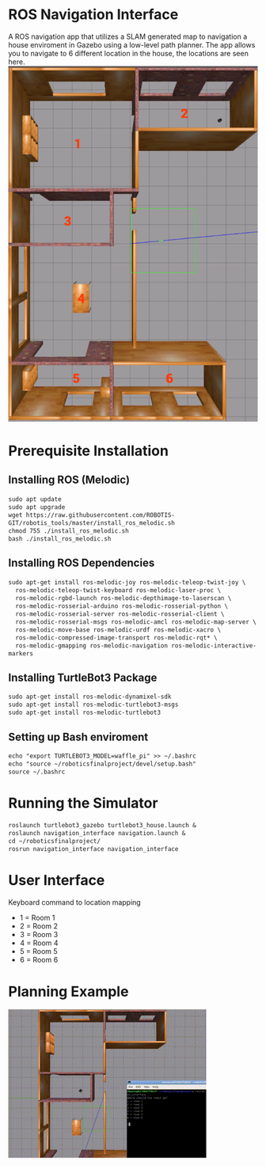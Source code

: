 # ROS Navigation Interface
A ROS navigation app that utilizes a SLAM generated map to navigation a house enviroment in Gazebo using a low-level path planner. The app allows you to navigate to 6 different location in the house, the locations are seen here.  
![plot](./docs/img/enviroment_mapping.png)
# Prerequisite Installation
## Installing ROS (Melodic)
```console
sudo apt update
sudo apt upgrade
wget https://raw.githubusercontent.com/ROBOTIS-GIT/robotis_tools/master/install_ros_melodic.sh
chmod 755 ./install_ros_melodic.sh 
bash ./install_ros_melodic.sh
```
## Installing ROS Dependencies 
```console
sudo apt-get install ros-melodic-joy ros-melodic-teleop-twist-joy \
  ros-melodic-teleop-twist-keyboard ros-melodic-laser-proc \
  ros-melodic-rgbd-launch ros-melodic-depthimage-to-laserscan \
  ros-melodic-rosserial-arduino ros-melodic-rosserial-python \
  ros-melodic-rosserial-server ros-melodic-rosserial-client \
  ros-melodic-rosserial-msgs ros-melodic-amcl ros-melodic-map-server \
  ros-melodic-move-base ros-melodic-urdf ros-melodic-xacro \
  ros-melodic-compressed-image-transport ros-melodic-rqt* \
  ros-melodic-gmapping ros-melodic-navigation ros-melodic-interactive-markers
  ```
## Installing TurtleBot3 Package
```console
sudo apt-get install ros-melodic-dynamixel-sdk
sudo apt-get install ros-melodic-turtlebot3-msgs
sudo apt-get install ros-melodic-turtlebot3
```
## Setting up Bash enviroment
```console
echo "export TURTLEBOT3_MODEL=waffle_pi" >> ~/.bashrc
echo "source ~/roboticsfinalproject/devel/setup.bash"
source ~/.bashrc
```
# Running the Simulator

```console 
roslaunch turtlebot3_gazebo turtlebot3_house.launch &
roslaunch navigation_interface navigation.launch &
cd ~/roboticsfinalproject/
rosrun navigation_interface navigation_interface
```
# User Interface
Keyboard command to location mapping
- 1 = Room 1 
- 2 = Room 2
- 3 = Room 3
- 4 = Room 4
- 5 = Room 5
- 6 = Room 6
# Planning Example
![Alt Text](./docs/videos/slam_navigation_sample.gif)
